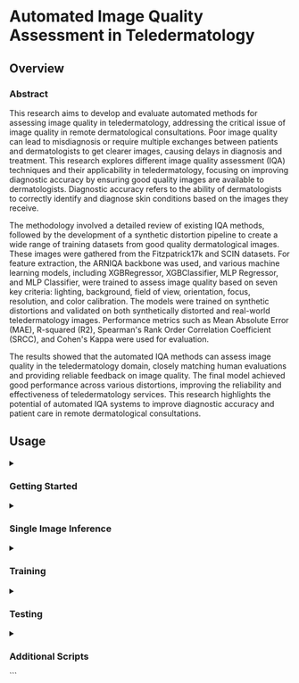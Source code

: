 # Automated Image Quality Assessment in Teledermatology

## Overview

### Abstract

This research aims to develop and evaluate automated methods for assessing image quality in teledermatology, addressing the critical issue of image quality in remote dermatological consultations. Poor image quality can lead to misdiagnosis or require multiple exchanges between patients and dermatologists to get clearer images, causing delays in diagnosis and treatment. This research explores different image quality assessment (IQA) techniques and their applicability in teledermatology, focusing on improving diagnostic accuracy by ensuring good quality images are available to dermatologists. Diagnostic accuracy refers to the ability of dermatologists to correctly identify and diagnose skin conditions based on the images they receive.

The methodology involved a detailed review of existing IQA methods, followed by the development of a synthetic distortion pipeline to create a wide range of training datasets from good quality dermatological images. These images were gathered from the Fitzpatrick17k and SCIN datasets. For feature extraction, the ARNIQA backbone was used, and various machine learning models, including XGBRegressor, XGBClassifier, MLP Regressor, and MLP Classifier, were trained to assess image quality based on seven key criteria: lighting, background, field of view, orientation, focus, resolution, and color calibration. The models were trained on synthetic distortions and validated on both synthetically distorted and real-world teledermatology images. Performance metrics such as Mean Absolute Error (MAE), R-squared (R2), Spearman's Rank Order Correlation Coefficient (SRCC), and Cohen's Kappa were used for evaluation.

The results showed that the automated IQA methods can assess image quality in the teledermatology domain, closely matching human evaluations and providing reliable feedback on image quality. The final model achieved good performance across various distortions, improving the reliability and effectiveness of teledermatology services. This research highlights the potential of automated IQA systems to improve diagnostic accuracy and patient care in remote dermatological consultations.

## Usage

<details>
<summary><h3>Getting Started</h3></summary>

#### Installation

I recommend using the [**Anaconda**](https://www.anaconda.com/) package manager to avoid dependency/reproducibility problems. For Linux systems, you can find a conda installation guide [here](https://docs.conda.io/projects/conda/en/latest/user-guide/install/linux.html).

1. Clone the repository

```sh
git clone https://github.com/Schoggi-Mimi/bachelor-thesis
```

2. Install Python dependencies

```sh
conda create -n IQA -y python=3.10
conda activate IQA
cd IQA
chmod +x requirements.sh
./requirements.sh
```

#### Data Preparation

For the filtered good quality images, contact me and place them under the `data` directory.

For the original images, they can be downloaded from here:
1. [**SCIN**](https://github.com/google-research-datasets/scin)
2. [**Fitzpatrick17k**](https://github.com/mattgroh/fitzpatrick17k)

At the end, the directory structure should look like this:

```
├── data
|    ├── COMB
|    |   ├── embeddings
|    ├── F17K
|    |   ├── embeddings
|    ├── SCIN
|    |    ├── embeddings
|    ├── test_70
|    |    ├── distorted
|    |    ├── embeddings
|    ├── test_200
|    |    ├── embeddings
|    |    ├── scores.json
|    ├── ood
```

</details>

<details>
<summary><h3>Single Image Inference</h3></summary>
To get the quality score of a single image, run the following command:

```sh
python single_image_inference.py --config_path config.yaml
```

Parameters:
- `--image_path`: Path to the image to be evaluated.
- `--model_path`: Path to the model.

</details>

<details>
<summary><h3>Training</h3></summary>

To train the model, run the following command:

```sh
python train.py --config_path config.yaml
```

Parameters:
- `--root`: Path to the dataset folder.
- `--num_distortions`: Number of distortions to use.
- `--batch_size`: Batch size for DataLoader.
- `--num_workers`: Number of workers for DataLoader.
- `--model_type`: Model type to use ('xgb_reg', 'xgb_cls', 'mlp_reg', 'mlp_cls').
- `--sweep`: Set to true for hyperparameter sweep.
- `--sweep_count`: Number of sweeps to perform.
- `--logging`: Configuration for logging, including the use of wandb.

**Note:** For logging, make sure to set `project` and `entity` under `wandb` in the config file.

</details>

<details>
<summary><h3>Testing</h3></summary>
To manually test a model, run the following command:

```sh
python test.py --config_path config.yaml
```

Parameters:
- `--root`: Path to the dataset folder.
- `--batch_size`: Batch size for DataLoader.
- `--num_workers`: Number of workers for DataLoader.
- `--model_path`: Path to the model .pkl file.
- `--data_type`: 's' for synthetic, 'a' for authentic.

**Note:** If `data_type == 'a'`, the script will test the authentic test set (change also `root` to `test_200`). If `data_type == 's'`, the script will test the synthetic dataset (change `root` to `test_70`).

</details>

<details>
<summary><h3>Additional Scripts</h3></summary>

### Inference Script

**Parameters:**
- `--model_path`: Path to the model .pkl file.
- `--images_path`: Path to the folder containing images.
- `--csv_path`: Path to save the output CSV file.
- `--batch_size`: Batch size for DataLoader.
- `--num_workers`: Number of workers for DataLoader.

### SSIM Script

**Parameters:**
- `--original_path`: Path to the folder containing original images.
- `--distorted_path`: Path to the folder containing distorted images.
- `--csv_path`: Path to save the output CSV file.
- `--batch_size`: Batch size for processing (not used in current implementation).
- `--num_workers`: Number of workers for processing (not used in current implementation).

### ARNIQA Script

**Parameters:**
- `--root`: Root folder containing the images to be evaluated.
- `--regressor_dataset`: Dataset used to train the regressor.
- `--output_csv`: Output CSV file to save the quality predictions.
</details>
```